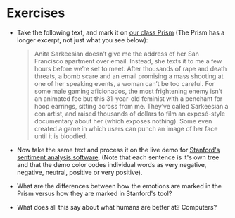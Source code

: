 # Exercises

* Take the following text, and mark it on [our class Prism](http://prism.scholarslab.org/prisms/84f15902-686a-11e6-905c-005056b3784e/highlight?locale=en) (The Prism has a longer excerpt, not just what you see below):

  > Anita Sarkeesian doesn’t give me the address of her San Francisco apartment over email. Instead, she texts it to me a few hours before we’re set to meet. After thousands of rape and death threats, a bomb scare and an email promising a mass shooting at one of her speaking events, a woman can’t be too careful. For some male gaming aficionados, the most frightening enemy isn’t an animated foe but this 31-year-old feminist with a penchant for hoop earrings, sitting across from me. They’ve called Sarkeesian a con artist, and raised thousands of dollars to film an exposé-style documentary about her \(which exposes nothing\). Some even created a game in which users can punch an image of her face until it is bloodied.


* Now take the same text and process it on the live demo for [Stanford's sentiment analysis software](http://nlp.stanford.edu:8080/sentiment/rntnDemo.html). \(Note that each sentence is it's own tree and that the demo color codes individual words as very negative, negative, neutral, positive or very positive\).

* What are the differences between how the emotions are marked in the Prism versus how they are marked in Stanford's tool?

* What does all this say about what humans are better at? Computers?


